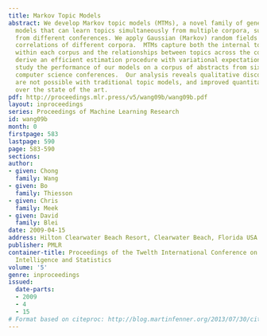 ```yaml
---
title: Markov Topic Models
abstract: We develop Markov topic models (MTMs), a novel family of generative graphical
  models that can learn topics simultaneously from multiple corpora, such as papers
  from different conferences. We apply Gaussian (Markov) random fields to model the
  correlations of different corpora.  MTMs capture both the internal topic structure
  within each corpus and the relationships between topics across the corpora.  We
  derive an efficient estimation procedure with variational expectation-maximization.  We
  study the performance of our models on a corpus of abstracts from six different
  computer science conferences.  Our analysis reveals qualitative discoveries that
  are not possible with traditional topic models, and improved quantitative performance
  over the state of the art.
pdf: http://proceedings.mlr.press/v5/wang09b/wang09b.pdf
layout: inproceedings
series: Proceedings of Machine Learning Research
id: wang09b
month: 0
firstpage: 583
lastpage: 590
page: 583-590
sections: 
author:
- given: Chong
  family: Wang
- given: Bo
  family: Thiesson
- given: Chris
  family: Meek
- given: David
  family: Blei
date: 2009-04-15
address: Hilton Clearwater Beach Resort, Clearwater Beach, Florida USA
publisher: PMLR
container-title: Proceedings of the Twelth International Conference on Artificial
  Intelligence and Statistics
volume: '5'
genre: inproceedings
issued:
  date-parts:
  - 2009
  - 4
  - 15
# Format based on citeproc: http://blog.martinfenner.org/2013/07/30/citeproc-yaml-for-bibliographies/
---
```

